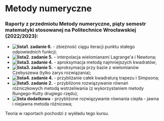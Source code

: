 # Metody numeryczne
### Raporty z przedmiotu Metody numeryczne, piąty semestr matematyki stosowanej na Politechnice Wrocławskiej (2022/2023):
* **![lista1. zadanie 6.](L1Z6.ipynb)** - zbieżność ciągu iteracji punktu stałego odpowiednich funkcji;
* **![lista2. zadanie 5.](L2Z5.ipynb)** - interpolacja wielomianami Lagrange'a i Newtona;
* **![lista3. zadanie 4.](L3Z4.ipynb)** - aproksymacja metodą najmniejszych kwadratów;
* **![lista3. zadanie 5.](L3Z5.ipynb)** - aproksymacja przy bazie z wielomianów Czebyszewa (tylko zarys rozwiązania);
* **![lista4. zadanie 4.](L4Z4.ipynb)** - przybliżanie całek kwadraturą trapezu i Simpsona;
* **![lista5. zadanie 2.](L5Z2.ipynb)** - przybliżone rozwiązywanie równań różniczkowych metodą wstrzeliwania (z wykorzystaniem metody Rungego-Kutty drugiego rzędu);
* **![lista dodatkowa](Równanie_ciepła.ipynb)** - przybliżone rozwiązywanie równania ciepła - jawna i niejawna metoda różnicowa;

Teoria w raportach pochodzi z wykładu tego kursu.
